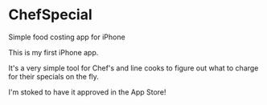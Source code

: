 ChefSpecial
===========

Simple food costing app for iPhone

This is my first iPhone app.

It's a very simple tool for Chef's and line cooks to figure out what to charge for their specials on the fly.

I'm stoked to have it approved in the App Store!
